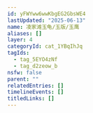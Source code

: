 ```yaml
---
id: yFWYww6wwKbgEG2GbsWE4
lastUpdated: "2025-06-13"
name: 凌家滩玉龟/玉版/玉鹰
aliases: []
layer: 4
categoryId: cat_1YBqIhJq
tagIds:
  - tag_5EYO4zNf
  - tag_d2zeow_b
nsfw: false
parent: ""
relatedEntries: []
timelineEvents: []
titledLinks: []
---
```



